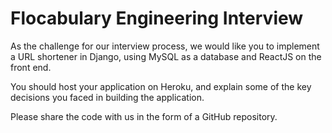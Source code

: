 # Flocabulary Engineering Interview

As the challenge for our interview process, we would like you to implement a URL shortener in Django, using MySQL as a database and ReactJS on the front end. 

You should host your application on Heroku, and explain some of the key decisions you faced in building the application. 

Please share the code with us in the form of a GitHub repository.
